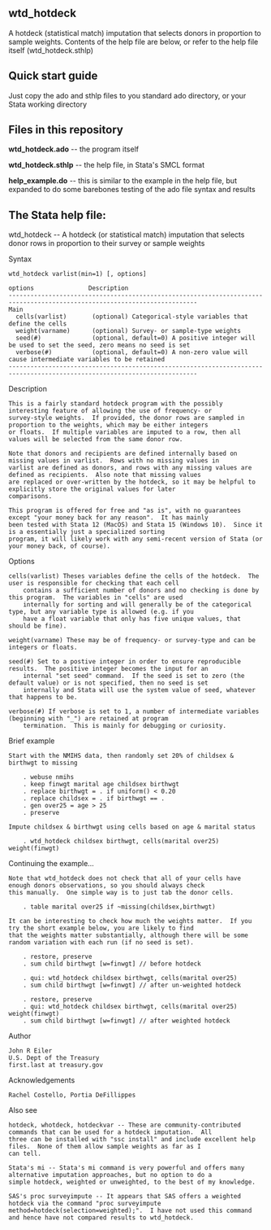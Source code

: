 ## wtd_hotdeck
A hotdeck (statistical match) imputation that selects donors in proportion to sample weights.  Contents of the help file are below, or refer to the help file itself (wtd_hotdeck.sthlp)

## Quick start guide
Just copy the ado and sthlp files to you standard ado directory, or your Stata working directory

## Files in this repository
<b>wtd_hotdeck.ado</b> -- the program itself

<b>wtd_hotdeck.sthlp</b> -- the help file, in Stata's SMCL format

<b>help_example.do</b> -- this is similar to the example in the help file, but expanded to do some barebones testing of the ado file syntax and results

## The Stata help file:

wtd_hotdeck -- A hotdeck (or statistical match) imputation that selects donor rows in proportion to their survey or sample weights

Syntax

    wtd_hotdeck varlist(min=1) [, options]
    
    options               Description
    --------------------------------------------------------------------------------------------------------------------------
    Main
      cells(varlist)       (optional) Categorical-style variables that define the cells
      weight(varname)      (optional) Survey- or sample-type weights
      seed(#)              (optional, default=0) A positive integer will be used to set the seed, zero means no seed is set
      verbose(#)           (optional, default=0) A non-zero value will cause intermediate variables to be retained
    --------------------------------------------------------------------------------------------------------------------------

Description

    This is a fairly standard hotdeck program with the possibly interesting feature of allowing the use of frequency- or
    survey-style weights.  If provided, the donor rows are sampled in proportion to the weights, which may be either integers
    or floats.  If multiple variables are imputed to a row, then all values will be selected from the same donor row.

    Note that donors and recipients are defined internally based on missing values in varlist.  Rows with no missing values in
    varlist are defined as donors, and rows with any missing values are defined as recipients.  Also note that missing values
    are replaced or over-written by the hotdeck, so it may be helpful to explicitly store the original values for later
    comparisons.

    This program is offered for free and "as is", with no guarantees except "your money back for any reason".  It has mainly
    been tested with Stata 12 (MacOS) and Stata 15 (Windows 10).  Since it is a essentially just a specialized sorting
    program, it will likely work with any semi-recent version of Stata (or your money back, of course).

Options
   
    cells(varlist) Theses variables define the cells of the hotdeck.  The user is responsible for checking that each cell
        contains a sufficient number of donors and no checking is done by this program.  The variables in "cells" are used
        internally for sorting and will generally be of the categorical type, but any variable type is allowed (e.g. if you
        have a float variable that only has five unique values, that should be fine).

    weight(varname) These may be of frequency- or survey-type and can be integers or floats.

    seed(#) Set to a postive integer in order to ensure reproducible results.  The positive integer becomes the input for an
        internal "set seed" command.  If the seed is set to zero (the default value) or is not specified, then no seed is set
        internally and Stata will use the system value of seed, whatever that happens to be.

    verbose(#) If verbose is set to 1, a number of intermediate variables (beginning with "_") are retained at program
        termination.  This is mainly for debugging or curiosity.

Brief example

    Start with the NMIHS data, then randomly set 20% of childsex & birthwgt to missing

        . webuse nmihs
        . keep finwgt marital age childsex birthwgt
        . replace birthwgt = . if uniform() < 0.20
        . replace childsex = . if birthwgt == .
        . gen over25 = age > 25
        . preserve

    Impute childsex & birthwgt using cells based on age & marital status

        . wtd_hotdeck childsex birthwgt, cells(marital over25) weight(finwgt)

Continuing the example...

    Note that wtd_hotdeck does not check that all of your cells have enough donors observations, so you should always check
    this manually.  One simple way is to just tab the donor cells.

        . table marital over25 if ~missing(childsex,birthwgt)

    It can be interesting to check how much the weights matter.  If you try the short example below, you are likely to find
    that the weights matter substantially, although there will be some random variation with each run (if no seed is set).

        . restore, preserve
        . sum child birthwgt [w=finwgt] // before hotdeck

        . qui: wtd_hotdeck childsex birthwgt, cells(marital over25)
        . sum child birthwgt [w=finwgt] // after un-weighted hotdeck

        . restore, preserve
        . qui: wtd_hotdeck childsex birthwgt, cells(marital over25) weight(finwgt)
        . sum child birthwgt [w=finwgt] // after weighted hotdeck

Author

    John R Eiler
    U.S. Dept of the Treasury
    first.last at treasury.gov

Acknowledgements

    Rachel Costello, Portia DeFillippes

Also see

    hotdeck, whotdeck, hotdeckvar -- These are community-contributed commands that can be used for a hotdeck imputation.  All
    three can be installed with "ssc install" and include excellent help files.  None of them allow sample weights as far as I
    can tell.

    Stata's mi -- Stata's mi command is very powerful and offers many alternative imputation approaches, but no option to do a
    simple hotdeck, weighted or unweighted, to the best of my knowledge.

    SAS's proc surveyimpute -- It appears that SAS offers a weighted hotdeck via the command "proc surveyimpute
    method=hotdeck(selection=weighted);".  I have not used this command and hence have not compared results to wtd_hotdeck.



